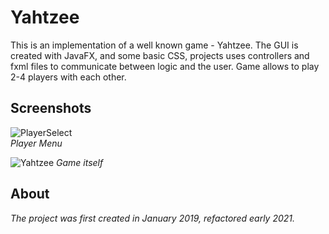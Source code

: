 # Yahtzee
This is an implementation of a well known game - Yahtzee. The GUI is created with JavaFX, and some basic CSS, projects uses controllers and fxml files to communicate between logic and the user. Game allows to play 2-4 players with each other. 

## Screenshots
![PlayerSelect](https://user-images.githubusercontent.com/42720598/111069090-b5e76380-84cb-11eb-8875-5ec531ada88d.png)  
*Player Menu*

![Yahtzee](https://user-images.githubusercontent.com/42720598/111067086-bb8c7b80-84c2-11eb-8022-772c21b1474a.png)
*Game itself*

## About
*The project was first created in January 2019, refactored early 2021.*
